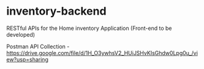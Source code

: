 # inventory-backend
RESTful APIs for the Home inventory Application (Front-end to be developed)

Postman API Collection - https://drive.google.com/file/d/1H_O3ywhsV2_HUiJSHvKIsGhdw0Lpg0u_/view?usp=sharing
